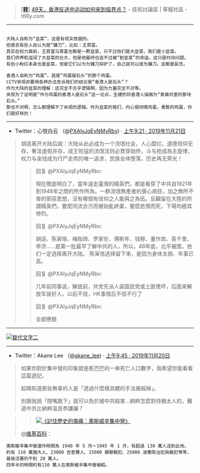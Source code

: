  

> [[**转**](https://www.microsofttranslator.com/bv.aspx?from=&to=zh-CHS&a=https://t66y.com/htm_data/1907/7/3600124.html)] [49天，香港反送中运动如何来到临界点？](https://t66y.com/htm_data/1907/7/3600124.html) - 技術討論區 | 草榴社區 - t66y.com

----------------------------------------------------------------------------------

```

大陆人自称为“韭菜”，这是有现实依据的。
但是总有些人自认为是“镰刀”，比如：王首富。
其实在权力面前，王首富马首富也都是一颗韭菜，只不过他们是大韭菜，我们是小韭菜。
我们供养和滋润了大韭菜的壮大，但是他最终也逃不过被“割韭菜”的命运，这只是时间问题。
有些小粉红本身也是韭菜，但是它们以为为镰刀辩护了，自己就可以成为镰刀。这都是妄念。

香港人自称为“鸡蛋”。就是“鸡蛋碰石头”的那个鸡蛋。
CCTV央视非要用各种办法告诉我们的结论是“香港人是石头”？
作为大陆的韭菜的理解：这完全不合乎逻辑啊，因为力量完全不对等。
央视为了证明是“作为鸡蛋的香港人是石头”这一论点，生硬的将香港人描画为“臭粪坑里的那块石头。”
那也不对啊，怎么都理解不了央视的逻辑。作为韭菜的我们，内心很同情鸡蛋。勇敢的鸡蛋，你们是好样的！

```

----------------------------------------------------------------------------------

- Twitter：心悦白云 （@[PXAIyJqEyNMyRbv](https://twitter.com/PXAIyJqEyNMyRbv/)) · [上午9:21 · 2019年11月21日](https://twitter.com/PXAIyJqEyNMyRbv/status/1197444838712438784)
> 胡适离开大陆后說：大陆从此必成为一个流氓社会，人心糜烂，道德信仰无存，奢淫虛假并存，成王败寇的流氓法则必貫穿始终，斗与抢成為主旋律，权力与金钱成为行尸走肉的唯一追求，民族全体堕落，历史再无荣光！
>>
>> 回复 @PXAIyJqEyNMyRbv:
>>
>> 現在徹底明白了，當年遠走臺灣的精英們，都是看穿了中共自1921年到1948年之間的所作所為。一群流氓無產者的喪心病狂，加之無所不害的邪惡思想，沒有哪個有信仰之人能與之為伍。反觀留在大陸的所謂精英們，要麼同流合污而被始亂終棄，要麼悲憤而死，下場均極其慘烈。
>>
>> 回复 @PXAIyJqEyNMyRbv:
>>
>>胡适、陈寅恪、梅贻琦、罗家伦、傅斯年、钱穆、董作宾、英千里、李济……是第一批最早了解中共的人，所以，48年底，北平被围，他们一定选择离开大陆。
陈寅恪选择留下来，是因为身体太弱、年事已高。
>>
>> 回复 @PXAIyJqEyNMyRbv:
>>
>>几年前同事说，解放前，共党先派人装国民党或土匪使坏，后面来解放军装好人，以前不信，HK事情后不信不行了
>>
>> 回复 @PXAIyJqEyNMyRbv:
>>
>>全部應驗

----------------------------------------------------------------------------------

<p><a href="https://twitter.com/7NHgRK1ld8rKPpX/status/1197518089786540033">
<img src="https://pbs.twimg.com/media/EJ5wWJ4U0AAo96a?format=jpg&name=medium" border="0" alt="替代文字二" title="你这么爱国爱党，那你赵老爷让你出2000块孝敬一下，你就不干了？"></a></p>

----------------------------------------------------------------------------------

- Twitter：Akane Lee （@[akane_lee](https://twitter.com/akane_lee/)) · [上午9:45 · 2019年11月20日](https://twitter.com/akane_lee/status/1197088662065831936)
> 如果你對於集中營的印象就是乾巴巴的一串死亡人口數字，我希望你能看看這篇遊記。
> 
> 起碼知道那些無辜的人是「透過什麼樣具體的手法被殺掉」。
> 
> 別跟我說「閉嘴跪下」就可以免於被中共殺害...納粹怎麼對待猶太人的，難道中共比納粹溫良恭謙讓？

>> <p><a href="https://blog.akanelee.me/2019/11/20/auschwitz-concentration-camp/"><img src="https://pbs.twimg.com/card_img/1197088664154566661/4Sfw26ZW?format=jpg&name=small" border="0" alt="《記住歷史的傷痛：奧斯威辛集中營》" title="《記住歷史的傷痛：奧斯威辛集中營》 · 嫁給 RD 的 UI Designer"></a></p>
> @[维基百科](https://zh.wikipedia.org/wiki/%E5%A5%A5%E6%96%AF%E5%A8%81%E8%BE%9B%E9%9B%86%E4%B8%AD%E8%90%A5)：
```
奧斯維辛集中營運作時間為 1940 年 5 月～1945 年 1 月，有超過 130 萬人送到此地，
約有 110 萬猶大人、23000 吉普賽人、15000 蘇聯戰犯、25000 波蘭政治犯與戰犯等等，最後活著的不到 20 萬人。
四年半的時間約有110 萬人在奧斯維辛集中營被殺。
```
